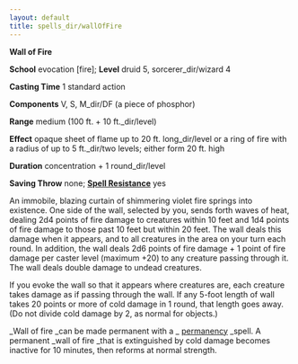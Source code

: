 ```yaml
---
layout: default
title: spells_dir/wallOfFire
---
```

 **Wall of Fire**

**School** evocation [fire]; **Level** druid 5, sorcerer_dir/wizard 4

**Casting Time** 1 standard action

**Components** V, S, M_dir/DF (a piece of phosphor)

**Range** medium (100 ft. + 10 ft._dir/level)

**Effect** opaque sheet of flame up to 20 ft. long_dir/level or a ring of fire with a radius of up to 5 ft._dir/two levels; either form 20 ft. high

**Duration** concentration + 1 round_dir/level

**Saving Throw** none; **[Spell Resistance](../../glossary#_spell-resistance)** yes

An immobile, blazing curtain of shimmering violet fire springs into existence. One side of the wall, selected by you, sends forth waves of heat, dealing 2d4 points of fire damage to creatures within 10 feet and 1d4 points of fire damage to those past 10 feet but within 20 feet. The wall deals this damage when it appears, and to all creatures in the area on your turn each round. In addition, the wall deals 2d6 points of fire damage + 1 point of fire damage per caster level (maximum +20) to any creature passing through it. The wall deals double damage to undead creatures.

If you evoke the wall so that it appears where creatures are, each creature takes damage as if passing through the wall. If any 5-foot length of wall takes 20 points or more of cold damage in 1 round, that length goes away. (Do not divide cold damage by 2, as normal for objects.)

_Wall of fire _can be made permanent with a _ [permanency](../permanency#_permanency) _spell. A permanent _wall of fire _that is extinguished by cold damage becomes inactive for 10 minutes, then reforms at normal strength.

